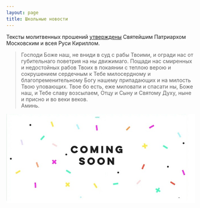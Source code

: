 ```yaml
---
layout: page
title: Школьные новости
---
```


Тексты молитвенных прошений [утверждены](http://www.patriarchia.ru/db/text/5610433.html) Святейшим Патриархом Московским и всея Руси Кириллом.

>Господи Боже наш, не вниди в суд с рабы Твоими, и огради нас от губительнаго поветрия на ны движимаго. Пощади нас смиренных и недостойных рабов Твоих в покаянии с теплою верою и сокрушением сердечным к Тебе милосердному и благопременительному Богу нашему припадающих и на милость Твою уповающих. Твое бо есть, еже миловати и спасати ны, Боже наш, и Тебе славу возсылаем, Отцу и Сыну и Святому Духу, ныне и присно и во веки веков.<br />
Аминь.

![Школа](/assets/img/coming_soon.jpg#right)
